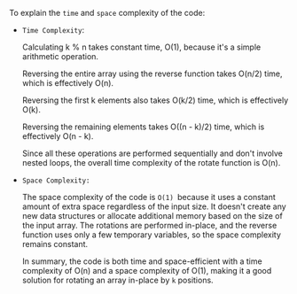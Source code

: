 To explain the `time` and `space` complexity of the code:

- `Time Complexity`:

  Calculating k % n takes constant time, O(1), because it's a simple arithmetic operation.

  Reversing the entire array using the reverse function takes O(n/2) time, which is effectively O(n).

  Reversing the first k elements also takes O(k/2) time, which is effectively O(k).

  Reversing the remaining elements takes O((n - k)/2) time, which is effectively O(n - k).

  Since all these operations are performed sequentially and don't involve nested loops, the overall time complexity of the rotate function is O(n).

- `Space Complexity:`

  The space complexity of the code is `O(1) `because it uses a constant amount of extra space regardless of the input size. It doesn't create any new data structures or allocate additional memory based on the size of the input array. The rotations are performed in-place, and the reverse function uses only a few temporary variables, so the space complexity remains constant.

  In summary, the code is both time and space-efficient with a time complexity of O(n) and a space complexity of O(1), making it a good solution for rotating an array in-place by `k` positions.
